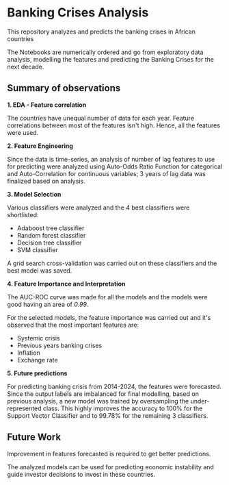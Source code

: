 # Banking Crises Analysis
This repository analyzes and predicts the banking crises in African countries

The Notebooks are numerically ordered and go from exploratory data analysis, modelling the features and predicting the Banking Crises for 
the next decade.

## Summary of observations

**1. EDA - Feature correlation**

The countries have unequal number of data for each year. Feature correlations between most of the features isn't high. Hence, all the 
features were used.

**2. Feature Engineering**

Since the data is time-series, an analysis of number of lag features to use for predicting were analyzed using Auto-Odds Ratio Function for
categorical and Auto-Correlation for continuous variables; 3 years of lag data was finalized based on analysis.

**3. Model Selection**

Various classifiers were analyzed and the 4 best classifiers were shortlisted:
- Adaboost tree classifier
- Random forest classifier
- Decision tree classifier
- SVM classifier

A grid search cross-validation was carried out on these classifiers and the best model was saved.

**4. Feature Importance and Interpretation**

The AUC-ROC curve was made for all the models and the models were good having an area of *0.99*.

For the selected models, the feature importance was carried out and it's observed that the most important features are:
- Systemic crisis
- Previous years banking crises
- Inflation
- Exchange rate

**5. Future predictions**

For predicting banking crisis from 2014-2024, the features were forecasted. Since the output labels are imbalanced for final modelling,
based on previous analysis, a new model was trained by oversampling the under-represented class.
This highly improves the accuracy to 100% for the Support Vector Classifier and to 99.78% for the remaining 3 classifiers.

## Future Work

Improvement in features forecasted is required to get better predictions. 

The analyzed models can be used for predicting economic instability and guide investor decisions to invest in these countries.
